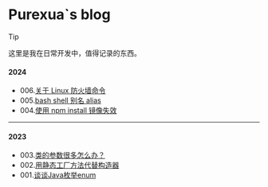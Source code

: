 # Purexua`s blog

> [!TIP]
>
> 这里是我在日常开发中，值得记录的东西。

#### **2024**

- 006.[关于 Linux 防火墙命令](./posts/post006.md)
- 005.[bash shell 别名 alias](./posts/post005.md)
- 004.[使用 npm install 镜像失效](./posts/post004.md)

---

#### **2023**

- 003.[类的参数很多怎么办？](posts/post003.md)
- 002.[用静态工厂方法代替构造器](posts/post002.md)
- 001.[谈谈Java枚举enum](posts/post001.md)
